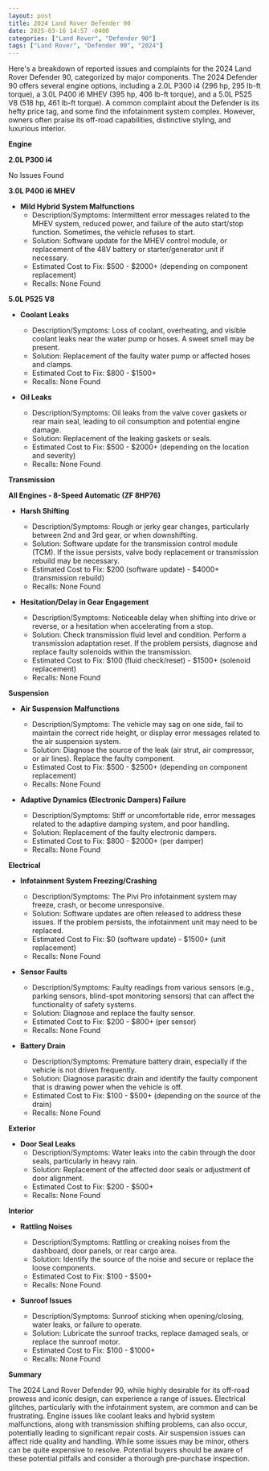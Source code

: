 ```yaml
---
layout: post
title: 2024 Land Rover Defender 90
date: 2025-03-16 14:57 -0400
categories: ["Land Rover", "Defender 90"]
tags: ["Land Rover", "Defender 90", "2024"]
---
```

Here's a breakdown of reported issues and complaints for the 2024 Land Rover Defender 90, categorized by major components. The 2024 Defender 90 offers several engine options, including a 2.0L P300 i4 (296 hp, 295 lb-ft torque), a 3.0L P400 i6 MHEV (395 hp, 406 lb-ft torque), and a 5.0L P525 V8 (518 hp, 461 lb-ft torque). A common complaint about the Defender is its hefty price tag, and some find the infotainment system complex. However, owners often praise its off-road capabilities, distinctive styling, and luxurious interior.

**Engine**

**2.0L P300 i4**

No Issues Found

**3.0L P400 i6 MHEV**

*   **Mild Hybrid System Malfunctions**
    *   Description/Symptoms: Intermittent error messages related to the MHEV system, reduced power, and failure of the auto start/stop function. Sometimes, the vehicle refuses to start.
    *   Solution: Software update for the MHEV control module, or replacement of the 48V battery or starter/generator unit if necessary.
    *   Estimated Cost to Fix: $500 - $2000+ (depending on component replacement)
    *   Recalls: None Found

**5.0L P525 V8**

*   **Coolant Leaks**
    *   Description/Symptoms: Loss of coolant, overheating, and visible coolant leaks near the water pump or hoses. A sweet smell may be present.
    *   Solution: Replacement of the faulty water pump or affected hoses and clamps.
    *   Estimated Cost to Fix: $800 - $1500+
    *   Recalls: None Found

*   **Oil Leaks**
    *   Description/Symptoms: Oil leaks from the valve cover gaskets or rear main seal, leading to oil consumption and potential engine damage.
    *   Solution: Replacement of the leaking gaskets or seals.
    *   Estimated Cost to Fix: $500 - $2000+ (depending on the location and severity)
    *   Recalls: None Found

**Transmission**

**All Engines - 8-Speed Automatic (ZF 8HP76)**

*   **Harsh Shifting**
    *   Description/Symptoms: Rough or jerky gear changes, particularly between 2nd and 3rd gear, or when downshifting.
    *   Solution: Software update for the transmission control module (TCM). If the issue persists, valve body replacement or transmission rebuild may be necessary.
    *   Estimated Cost to Fix: $200 (software update) - $4000+ (transmission rebuild)
    *   Recalls: None Found

*   **Hesitation/Delay in Gear Engagement**
    *   Description/Symptoms: Noticeable delay when shifting into drive or reverse, or a hesitation when accelerating from a stop.
    *   Solution: Check transmission fluid level and condition. Perform a transmission adaptation reset. If the problem persists, diagnose and replace faulty solenoids within the transmission.
    *   Estimated Cost to Fix: $100 (fluid check/reset) - $1500+ (solenoid replacement)
    *   Recalls: None Found

**Suspension**

*   **Air Suspension Malfunctions**
    *   Description/Symptoms: The vehicle may sag on one side, fail to maintain the correct ride height, or display error messages related to the air suspension system.
    *   Solution: Diagnose the source of the leak (air strut, air compressor, or air lines). Replace the faulty component.
    *   Estimated Cost to Fix: $500 - $2500+ (depending on component replacement)
    *   Recalls: None Found

*   **Adaptive Dynamics (Electronic Dampers) Failure**
    *   Description/Symptoms: Stiff or uncomfortable ride, error messages related to the adaptive damping system, and poor handling.
    *   Solution: Replacement of the faulty electronic dampers.
    *   Estimated Cost to Fix: $800 - $2000+ (per damper)
    *   Recalls: None Found

**Electrical**

*   **Infotainment System Freezing/Crashing**
    *   Description/Symptoms: The Pivi Pro infotainment system may freeze, crash, or become unresponsive.
    *   Solution: Software updates are often released to address these issues. If the problem persists, the infotainment unit may need to be replaced.
    *   Estimated Cost to Fix: $0 (software update) - $1500+ (unit replacement)
    *   Recalls: None Found

*   **Sensor Faults**
    *   Description/Symptoms: Faulty readings from various sensors (e.g., parking sensors, blind-spot monitoring sensors) that can affect the functionality of safety systems.
    *   Solution: Diagnose and replace the faulty sensor.
    *   Estimated Cost to Fix: $200 - $800+ (per sensor)
    *   Recalls: None Found

*   **Battery Drain**
    *   Description/Symptoms: Premature battery drain, especially if the vehicle is not driven frequently.
    *   Solution: Diagnose parasitic drain and identify the faulty component that is drawing power when the vehicle is off.
    *   Estimated Cost to Fix: $100 - $500+ (depending on the source of the drain)
    *   Recalls: None Found

**Exterior**

*   **Door Seal Leaks**
    *   Description/Symptoms: Water leaks into the cabin through the door seals, particularly in heavy rain.
    *   Solution: Replacement of the affected door seals or adjustment of door alignment.
    *   Estimated Cost to Fix: $200 - $500+
    *   Recalls: None Found

**Interior**

*   **Rattling Noises**
    *   Description/Symptoms: Rattling or creaking noises from the dashboard, door panels, or rear cargo area.
    *   Solution: Identify the source of the noise and secure or replace the loose components.
    *   Estimated Cost to Fix: $100 - $500+
    *   Recalls: None Found

*   **Sunroof Issues**
    *   Description/Symptoms: Sunroof sticking when opening/closing, water leaks, or failure to operate.
    *   Solution: Lubricate the sunroof tracks, replace damaged seals, or replace the sunroof motor.
    *   Estimated Cost to Fix: $100 - $1000+
    *   Recalls: None Found

**Summary**

The 2024 Land Rover Defender 90, while highly desirable for its off-road prowess and iconic design, can experience a range of issues. Electrical glitches, particularly with the infotainment system, are common and can be frustrating. Engine issues like coolant leaks and hybrid system malfunctions, along with transmission shifting problems, can also occur, potentially leading to significant repair costs. Air suspension issues can affect ride quality and handling. While some issues may be minor, others can be quite expensive to resolve. Potential buyers should be aware of these potential pitfalls and consider a thorough pre-purchase inspection.


